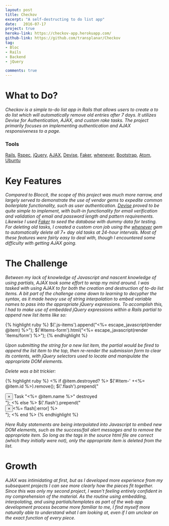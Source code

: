 ```yaml
---
layout: post
title: Checkov
excerpt: "A self-destructing to do list app"
date:   2016-07-17
project: true
heroku-link: https://checkov-app.herokuapp.com/
github-link: https://github.com/transplanar/Checkov
tag:
- Bloc
- Rails
- Backend
- jQuery

comments: true
---
```


# What to Do?
*Checkov is a simple to-do list app in Rails that allows users to create a to do list which will automatically remove old entries after 7 days. It utilizes Devise for Authentication, AJAX, and custom rake tasks. The project primarily focuses on implementing authentication and AJAX responsiveness to a page.*

### Tools
[Rails](http://rubyonrails.org/), [Rspec](http://rspec.info/), [jQuery](https://jquery.com/), [AJAX](https://api.jquery.com/category/ajax/), [Devise](https://github.com/plataformatec/devise), [Faker](https://github.com/stympy/faker), [whenever](https://github.com/javan/whenever), [Bootstrap](http://getbootstrap.com/), [Atom](https://atom.io/),  [Ubuntu](http://www.ubuntu.com/)

# Key Features
*Compared to Bloccit, the scope of this project was much more narrow, and largely served to demonstrate the use of vendor gems to expedite common boilerplate functionality, such as user authentication. [Devise](https://github.com/plataformatec/devise) proved to be quite simple to implement, with built-in functionality for email verification and validation of email and password length and pattern requirements. Likewise I used [Faker](https://github.com/stympy/faker) to seed the database with dummy data for testing. For deleting old tasks, I created a custom cron job using the [whenever](https://github.com/javan/whenever) gem to automatically delete all 7+ day old tasks at 24-hour intervals.*
*Most of these features were fairly easy to deal with, though I encountered some difficulty with getting AJAX going.*

# The Challenge
*Between my lack of knowledge of Javascript and nascent knowledge of using partials, AJAX took some effort to wrap my mind around. I was tasked with using AJAX to for both the creation and destruction of to-do list items. A bit part of the challenge came down to learning to decypher the syntax, as it made heavy use of string interpolation to embed variable names to pass into the appropriate jQuery expressions.*
*To accomplish this, I had to make use of embedded jQuery expressions within a Rails partial to append new list items like so:*

{% highlight ruby %}
$('.js-items').append("<%= escape_javascript(render @item) %>");
$('#items-form').html("<%= escape_javascript(render 'items/form') %>");
{% endhighlight %}

*Upon submitting the string for a new list item, the partial would be fired to append the list item to the top, then re-render the submission form to clear its contents, with jQuery selectors used to locate and manipulate the appropriate DOM elements.*

*Delete was a bit trickier:*

{% highlight ruby %}
<% if @item.destroyed? %>
  $('#item-' +<%= @item.id %>).remove();
  $('.flash').prepend("<div class='alert alert-success'><button type='button' class='close' data-dismiss='alert'>&times;</button> Task \"<%= @item.name %>\" destroyed </div>");
<% else %>
  $('.flash').prepend("<div class='alert alert-danger'><button type='button' class='close' data-dismiss='alert'>&times;</button><%= flash[:error] %></div>");
<% end %>
{% endhighlight %}

*Here Ruby statements are being interpolated into Javascript to embed new DOM elements, such as the success/fail alert messages and to remove the appropriate item. So long as the tags in the source html file are correct (which they initially were not), only the appropriate item is deleted from the list.*

# Growth
*AJAX was intimidating at first, but as I developed more experience from my subsequent projects I can see more clearly how the pieces fit together. Since this was only my second project, I wasn't feeling entirely confident in my comprehension of the material. As the routine using embedding, interpolating, and using partials/templates as part of the web app development process became more familiar to me, I find myself more naturally able to understand what I am looking at, even if I am unclear on the exact function of every piece.*
